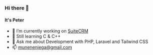 ### Hi there 👋
#### It's Peter
- 🔭 I’m currently working on [SuiteCRM](https://suitecrm.com/)
- 🌱 Still learning C & C++
- 💬 Ask me about Development with PHP, Laravel and Tailwind CSS
- 📫 munenenjega@gmail.com
